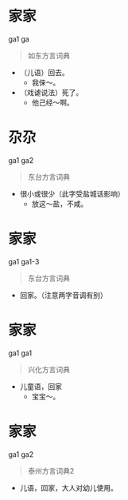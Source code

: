 # 家家
ga1 ga
> 如东方言词典
- （儿语）回去。
  - 我俫～。
- （戏谑说法）死了。
  - 他己经～啊。

# 尕尕
ga1 ga2
> 东台方言词典
- 很小或很少（此字受盐城话影响）
  - 放这～盐，不咸。

# 家家
ga1 ga1-3
> 东台方言词典
- 回家。（注意两字音调有别）

# 家家
ga1 ga1
> 兴化方言词典
- 儿童语，回家
  - 宝宝～。


# 家家
ga1 ga2
> 泰州方言词典2
- 儿语，回家，大人对幼儿使用。